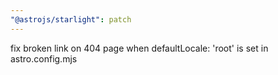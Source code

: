 ```yaml
---
"@astrojs/starlight": patch
---
```


fix broken link on 404 page when defaultLocale: 'root' is set in astro.config.mjs
